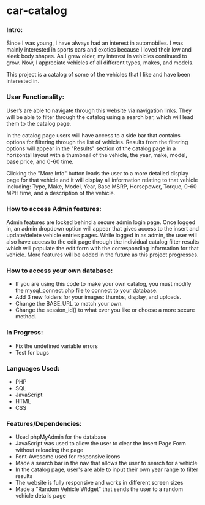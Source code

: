 # car-catalog

### Intro:

Since I was young, I have always had an interest in automobiles. I was mainly interested in sports cars and exotics because I loved their low and sleek body shapes. As I grew older, my interest in vehicles continued to grow. Now, I appreciate vehicles of all different types, makes, and models. 

This project is a catalog of some of the vehicles that I like and have been interested in.

### User Functionality:

User’s are able to navigate through this website via navigation links. They will be able to filter through the catalog using a search bar, which will lead them to the catalog page. 

In the catalog page users will have access to a side bar that contains options for filtering through the list of vehicles. Results from the filtering options will appear in the "Results" section of the catalog page in a horizontal layout with a thumbnail of the vehicle, the year, make, model, base price, and 0-60 time. 

Clicking the "More Info" button leads the user to a more detailed display page for that vehicle and it will display all information relating to that vehicle including: Type, Make, Model, Year, Base MSRP, Horsepower, Torque, 0-60 MPH time, and a description of the vehicle.

### How to access Admin features:

Admin features are locked behind a secure admin login page. Once logged in, an admin dropdown option will appear that gives access to the insert and update/delete vehicle entries pages. While logged in as admin, the user will also have access to the edit page through the individual catalog filter results which will populate the edit form with the corresponding information for that vehicle. More features will be added in the future as this project progresses.

### How to access your own database:

- If you are using this code to make your own catalog, you must modify the mysql_connect.php file to connect to your database.
- Add 3 new folders for your images: thumbs, display, and uploads. 
- Change the BASE_URL to match your own.
- Change the session_id() to what ever you like or choose a more secure method.

### In Progress:

- Fix the undefined variable errors
- Test for bugs

### Languages Used:

- PHP
- SQL
- JavaScript
- HTML
- CSS

### Features/Dependencies:

- Used phpMyAdmin for the database
- JavaScript was used to allow the user to clear the Insert Page Form without reloading the page
- Font-Awesome used for responsive icons
- Made a search bar in the nav that allows the user to search for a vehicle
- In the catalog page, user's are able to input their own year range to filter results
- The website is fully responsive and works in different screen sizes
- Made a "Random Vehicle Widget" that sends the user to a random vehicle details page
